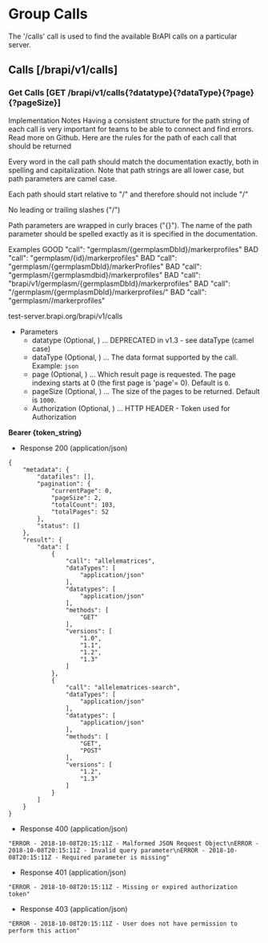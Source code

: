 # Group Calls
The '/calls' call is used to find the available BrAPI calls on a particular server. 




## Calls [/brapi/v1/calls] 




### Get Calls  [GET /brapi/v1/calls{?datatype}{?dataType}{?page}{?pageSize}]

 Implementation Notes
Having a consistent structure for the path string of each call is very important for teams to be able to connect and find errors. Read more on Github.
Here are the rules for the path of each call that should be returned



Every word in the call path should match the documentation exactly, both in spelling and capitalization. Note that path strings are all lower case, but path parameters are camel case.

Each path should start relative to "/" and therefore should not include "/"

No leading or trailing slashes ("/") 

Path parameters are wrapped in curly braces ("{}"). The name of the path parameter should be spelled exactly as it is specified in the documentation.




Examples GOOD    "call": "germplasm/{germplasmDbId}/markerprofiles" BAD    "call": "germplasm/{id}/markerprofiles" BAD    "call": "germplasm/{germplasmDbId}/markerProfiles" BAD    "call": "germplasm/{germplasmdbid}/markerprofiles" BAD    "call": "brapi/v1/germplasm/{germplasmDbId}/markerprofiles" BAD    "call": "/germplasm/{germplasmDbId}/markerprofiles/" BAD    "call": "germplasm/<germplasmDbId>/markerprofiles"



test-server.brapi.org/brapi/v1/calls

 

+ Parameters
    + datatype (Optional, ) ... DEPRECATED in v1.3 - see dataType (camel case)
    + dataType (Optional, ) ... The data format supported by the call. Example: `json`
    + page (Optional, ) ... Which result page is requested. The page indexing starts at 0 (the first page is 'page'= 0). Default is `0`.
    + pageSize (Optional, ) ... The size of the pages to be returned. Default is `1000`.
    + Authorization (Optional, ) ... HTTP HEADER - Token used for Authorization 

<strong>Bearer {token_string} </strong>




+ Response 200 (application/json)
```
{
    "metadata": {
        "datafiles": [],
        "pagination": {
            "currentPage": 0,
            "pageSize": 2,
            "totalCount": 103,
            "totalPages": 52
        },
        "status": []
    },
    "result": {
        "data": [
            {
                "call": "allelematrices",
                "dataTypes": [
                    "application/json"
                ],
                "datatypes": [
                    "application/json"
                ],
                "methods": [
                    "GET"
                ],
                "versions": [
                    "1.0",
                    "1.1",
                    "1.2",
                    "1.3"
                ]
            },
            {
                "call": "allelematrices-search",
                "dataTypes": [
                    "application/json"
                ],
                "datatypes": [
                    "application/json"
                ],
                "methods": [
                    "GET",
                    "POST"
                ],
                "versions": [
                    "1.2",
                    "1.3"
                ]
            }
        ]
    }
}
```

+ Response 400 (application/json)
```
"ERROR - 2018-10-08T20:15:11Z - Malformed JSON Request Object\nERROR - 2018-10-08T20:15:11Z - Invalid query parameter\nERROR - 2018-10-08T20:15:11Z - Required parameter is missing"
```

+ Response 401 (application/json)
```
"ERROR - 2018-10-08T20:15:11Z - Missing or expired authorization token"
```

+ Response 403 (application/json)
```
"ERROR - 2018-10-08T20:15:11Z - User does not have permission to perform this action"
```

